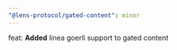 ```yaml
---
"@lens-protocol/gated-content": minor
---
```


feat: **Added** linea goerli support to gated content
